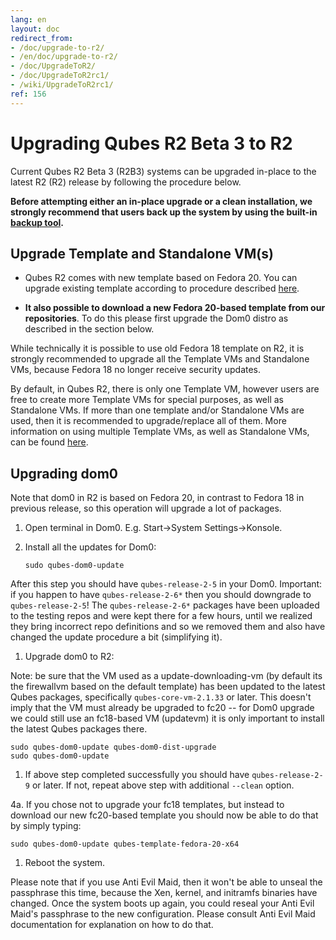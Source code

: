 ```yaml
---
lang: en
layout: doc
redirect_from:
- /doc/upgrade-to-r2/
- /en/doc/upgrade-to-r2/
- /doc/UpgradeToR2/
- /doc/UpgradeToR2rc1/
- /wiki/UpgradeToR2rc1/
ref: 156
---
```


Upgrading Qubes R2 Beta 3 to R2
===================================

Current Qubes R2 Beta 3 (R2B3) systems can be upgraded in-place to the latest R2 (R2) release by following the procedure below.

**Before attempting either an in-place upgrade or a clean installation, we strongly recommend that users back up the system by using the built-in [backup tool](/doc/backup-restore/).**

Upgrade Template and Standalone VM(s)
-------------------------------------

- Qubes R2 comes with new template based on Fedora 20. You can upgrade existing template according to procedure described [here](/doc/templates/fedora/#upgrading).

- **It also possible to download a new Fedora 20-based template from our repositories**. To do this please first upgrade the Dom0 distro as described in the section below.

While technically it is possible to use old Fedora 18 template on R2, it is strongly recommended to upgrade all the Template VMs and Standalone VMs, because Fedora 18 no longer receive security updates.

By default, in Qubes R2, there is only one Template VM, however users are free to create more Template VMs for special purposes, as well as Standalone VMs. If more than one template and/or Standalone VMs are used, then it is recommended to upgrade/replace all of them. More information on using multiple Template VMs, as well as Standalone VMs, can be found [here](/doc/software-update-vm/).

Upgrading dom0
--------------

Note that dom0 in R2 is based on Fedora 20, in contrast to Fedora 18 in previous release, so this operation will upgrade a lot of packages.

1. Open terminal in Dom0. E.g. Start-\>System Settings-\>Konsole.

1. Install all the updates for Dom0:

    ~~~
    sudo qubes-dom0-update
    ~~~

After this step you should have `qubes-release-2-5` in your Dom0. Important: if you happen to have `qubes-release-2-6*` then you should downgrade to `qubes-release-2-5`! The `qubes-release-2-6*` packages have been uploaded to the testing repos and were kept there for a few hours, until we realized they bring incorrect repo definitions and so we removed them and also have changed the update procedure a bit (simplifying it).

1. Upgrade dom0 to R2:

Note: be sure that the VM used as a update-downloading-vm (by default its the firewallvm based on the default template) has been updated to the latest Qubes packages, specifically `qubes-core-vm-2.1.33` or later. This doesn't imply that the VM must already be upgraded to fc20 -- for Dom0 upgrade we could still use an fc18-based VM (updatevm) it is only important to install the latest Qubes packages there.

~~~
sudo qubes-dom0-update qubes-dom0-dist-upgrade
sudo qubes-dom0-update
~~~

1. If above step completed successfully you should have `qubes-release-2-9` or later. If not, repeat above step with additional `--clean` option.

4a. If you chose not to upgrade your fc18 templates, but instead to download our new fc20-based template you should now be able to do that by simply typing:

~~~
sudo qubes-dom0-update qubes-template-fedora-20-x64
~~~

1. Reboot the system.

Please note that if you use Anti Evil Maid, then it won't be able to unseal the passphrase this time, because the Xen, kernel, and initramfs binaries have changed. Once the system boots up again, you could reseal your Anti Evil Maid's passphrase to the new configuration. Please consult Anti Evil Maid documentation for explanation on how to do that.
